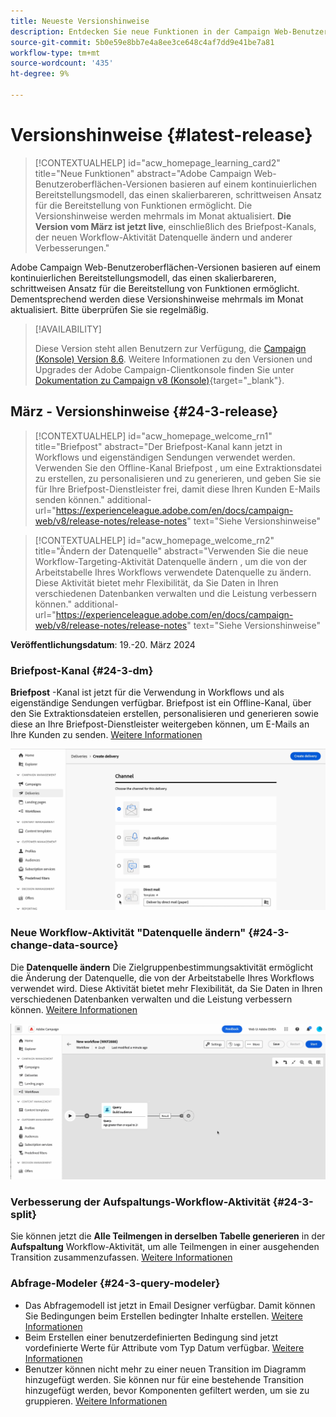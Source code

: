 ```yaml
---
title: Neueste Versionshinweise
description: Entdecken Sie neue Funktionen in der Campaign Web-Benutzeroberfläche
source-git-commit: 5b0e59e8bb7e4a8ee3ce648c4af7dd9e41be7a81
workflow-type: tm+mt
source-wordcount: '435'
ht-degree: 9%

---
```


# Versionshinweise {#latest-release}


>[!CONTEXTUALHELP]
>id="acw_homepage_learning_card2"
>title="Neue Funktionen"
>abstract="Adobe Campaign Web-Benutzeroberflächen-Versionen basieren auf einem kontinuierlichen Bereitstellungsmodell, das einen skalierbareren, schrittweisen Ansatz für die Bereitstellung von Funktionen ermöglicht. Die Versionshinweise werden mehrmals im Monat aktualisiert. **Die Version vom März ist jetzt live**, einschließlich des Briefpost-Kanals, der neuen Workflow-Aktivität Datenquelle ändern und anderer Verbesserungen."


<!--Last update: **March 19, 2024**-->

Adobe Campaign Web-Benutzeroberflächen-Versionen basieren auf einem kontinuierlichen Bereitstellungsmodell, das einen skalierbareren, schrittweisen Ansatz für die Bereitstellung von Funktionen ermöglicht. Dementsprechend werden diese Versionshinweise mehrmals im Monat aktualisiert. Bitte überprüfen Sie sie regelmäßig.

>[!AVAILABILITY]
>
>Diese Version steht allen Benutzern zur Verfügung, die [Campaign (Konsole) Version 8.6](https://experienceleague.adobe.com/docs/campaign/campaign-v8/releases/release-notes.html?lang=de). Weitere Informationen zu den Versionen und Upgrades der Adobe Campaign-Clientkonsole finden Sie unter [Dokumentation zu Campaign v8 (Konsole)](https://experienceleague.adobe.com/docs/campaign/campaign-v8/releases/upgrades.html?lang=de){target="_blank"}.

## März - Versionshinweise {#24-3-release}

>[!CONTEXTUALHELP]
>id="acw_homepage_welcome_rn1"
>title="Briefpost"
>abstract="Der Briefpost-Kanal kann jetzt in Workflows und eigenständigen Sendungen verwendet werden. Verwenden Sie den Offline-Kanal Briefpost , um eine Extraktionsdatei zu erstellen, zu personalisieren und zu generieren, und geben Sie sie für Ihre Briefpost-Dienstleister frei, damit diese Ihren Kunden E-Mails senden können."
>additional-url="https://experienceleague.adobe.com/en/docs/campaign-web/v8/release-notes/release-notes" text="Siehe Versionshinweise"

>[!CONTEXTUALHELP]
>id="acw_homepage_welcome_rn2"
>title="Ändern der Datenquelle"
>abstract="Verwenden Sie die neue Workflow-Targeting-Aktivität Datenquelle ändern , um die von der Arbeitstabelle Ihres Workflows verwendete Datenquelle zu ändern. Diese Aktivität bietet mehr Flexibilität, da Sie Daten in Ihren verschiedenen Datenbanken verwalten und die Leistung verbessern können."
>additional-url="https://experienceleague.adobe.com/en/docs/campaign-web/v8/release-notes/release-notes" text="Siehe Versionshinweise"


**Veröffentlichungsdatum**: 19.-20. März 2024

### Briefpost-Kanal {#24-3-dm}

**Briefpost** -Kanal ist jetzt für die Verwendung in Workflows und als eigenständige Sendungen verfügbar. Briefpost ist ein Offline-Kanal, über den Sie Extraktionsdateien erstellen, personalisieren und generieren sowie diese an Ihre Briefpost-Dienstleister weitergeben können, um E-Mails an Ihre Kunden zu senden. [Weitere Informationen](../direct-mail/gs-direct-mail.md)

![](../assets/do-not-localize/direct-mail.gif)

### Neue Workflow-Aktivität &quot;Datenquelle ändern&quot; {#24-3-change-data-source}

Die **Datenquelle ändern** Die Zielgruppenbestimmungsaktivität ermöglicht die Änderung der Datenquelle, die von der Arbeitstabelle Ihres Workflows verwendet wird. Diese Aktivität bietet mehr Flexibilität, da Sie Daten in Ihren verschiedenen Datenbanken verwalten und die Leistung verbessern können. [Weitere Informationen](../workflows/activities/change-data-source.md)

![](../assets/do-not-localize/change-data-source.gif)

### Verbesserung der Aufspaltungs-Workflow-Aktivität {#24-3-split}

Sie können jetzt die **Alle Teilmengen in derselben Tabelle generieren** in der **Aufspaltung** Workflow-Aktivität, um alle Teilmengen in einer ausgehenden Transition zusammenzufassen. [Weitere Informationen](../workflows/activities/split.md)

### Abfrage-Modeler {#24-3-query-modeler}

* Das Abfragemodell ist jetzt in Email Designer verfügbar. Damit können Sie Bedingungen beim Erstellen bedingter Inhalte erstellen. [Weitere Informationen](../personalization/conditions.md)
* Beim Erstellen einer benutzerdefinierten Bedingung sind jetzt vordefinierte Werte für Attribute vom Typ Datum verfügbar. [Weitere Informationen](../query/build-query.md)
* Benutzer können nicht mehr zu einer neuen Transition im Diagramm hinzugefügt werden. Sie können nur für eine bestehende Transition hinzugefügt werden, bevor Komponenten gefiltert werden, um sie zu gruppieren. [Weitere Informationen](../query/build-query.md)
